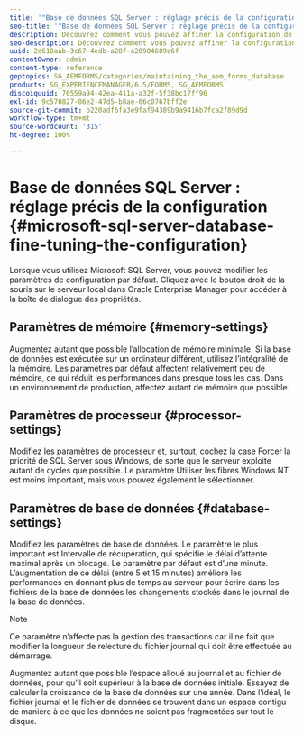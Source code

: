 ```yaml
---
title: '"Base de données SQL Server : réglage précis de la configuration"'
seo-title: '"Base de données SQL Server : réglage précis de la configuration"'
description: Découvrez comment vous pouvez affiner la configuration de votre base de données Microsoft SQL Server.
seo-description: Découvrez comment vous pouvez affiner la configuration de votre base de données Microsoft SQL Server.
uuid: 2d618aab-3c67-4edb-a28f-a20904689e6f
contentOwner: admin
content-type: reference
geptopics: SG_AEMFORMS/categories/maintaining_the_aem_forms_database
products: SG_EXPERIENCEMANAGER/6.5/FORMS, SG_AEMFORMS
discoiquuid: 70559a94-42ea-411a-a32f-5f38bc17ff96
exl-id: 9c570827-86e2-47d5-b8ae-66c0767bff2e
source-git-commit: b220adf6fa3e9faf94389b9a9416b7fca2f89d9d
workflow-type: tm+mt
source-wordcount: '315'
ht-degree: 100%

---
```


# Base de données SQL Server : réglage précis de la configuration {#microsoft-sql-server-database-fine-tuning-the-configuration}

Lorsque vous utilisez Microsoft SQL Server, vous pouvez modifier les paramètres de configuration par défaut. Cliquez avec le bouton droit de la souris sur le serveur local dans Oracle Enterprise Manager pour accéder à la boîte de dialogue des propriétés.

## Paramètres de mémoire {#memory-settings}

Augmentez autant que possible l’allocation de mémoire minimale. Si la base de données est exécutée sur un ordinateur différent, utilisez l’intégralité de la mémoire. Les paramètres par défaut affectent relativement peu de mémoire, ce qui réduit les performances dans presque tous les cas. Dans un environnement de production, affectez autant de mémoire que possible.

## Paramètres de processeur {#processor-settings}

Modifiez les paramètres de processeur et, surtout, cochez la case Forcer la priorité de SQL Server sous Windows, de sorte que le serveur exploite autant de cycles que possible. Le paramètre Utiliser les fibres Windows NT est moins important, mais vous pouvez également le sélectionner.

## Paramètres de base de données {#database-settings}

Modifiez les paramètres de base de données. Le paramètre le plus important est Intervalle de récupération, qui spécifie le délai d’attente maximal après un blocage. Le paramètre par défaut est d’une minute. L’augmentation de ce délai (entre 5 et 15 minutes) améliore les performances en donnant plus de temps au serveur pour écrire dans les fichiers de la base de données les changements stockés dans le journal de la base de données.

>[!NOTE]
>
>Ce paramètre n’affecte pas la gestion des transactions car il ne fait que modifier la longueur de relecture du fichier journal qui doit être effectuée au démarrage.

Augmentez autant que possible l’espace alloué au journal et au fichier de données, pour qu’il soit supérieur à la base de données initiale. Essayez de calculer la croissance de la base de données sur une année. Dans l’idéal, le fichier journal et le fichier de données se trouvent dans un espace contigu de manière à ce que les données ne soient pas fragmentées sur tout le disque.
